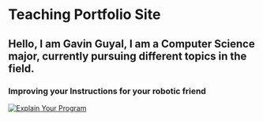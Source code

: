 # Teaching Portfolio Site
## Hello, I am Gavin Guyal, I am a Computer Science major, currently pursuing different topics in the field. <br>

### Improving your Instructions for your robotic friend
[![Explain Your Program](https://img.youtube.com/vi/txrOP24rl9Y/0.jpg)](https://youtu.be/txrOP24rl9Y)
